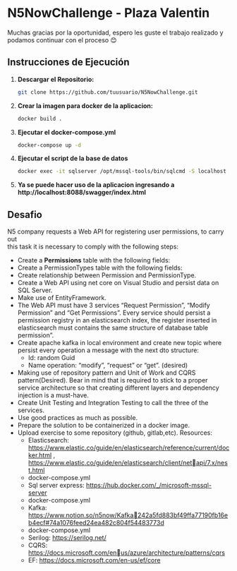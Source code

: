 # N5NowChallenge - Plaza Valentin

Muchas gracias por la oportunidad, espero les guste el trabajo realizado y podamos continuar con el proceso 😊

## Instrucciones de Ejecución

1. **Descargar el Repositorio:**
   ```bash
   git clone https://github.com/tuusuario/N5NowChallenge.git

2. **Crear la imagen para docker de la aplicacion:**
   ```bash
   docker build .

3. **Ejecutar el docker-compose.yml**
   ```bash
   docker-compose up -d

4. **Ejecutar el script de la base de datos**
   ```bash
   docker exec -it sqlserver /opt/mssql-tools/bin/sqlcmd -S localhost -U sa -P Admin@123 -d master -i ./db-init.sql
5. **Ya se puede hacer uso de la aplicacion ingresando a http://localhost:8088/swagger/index.html**
   
## Desafio

N5 company requests a Web API for registering user permissions, to carry out  
this task it is necessary to comply with the following steps:  
+ Create a **Permissions** table with the following fields:  
+ Create a PermissionTypes table with the following fields:  
+ Create relationship between Permission and PermissionType.  
+ Create a Web API using net core on Visual Studio and persist data on  
SQL Server.  
+ Make use of EntityFramework.  
+ The Web API must have 3 services “Request Permission”, “Modify Permission”
  and “Get Permissions”. Every service should persist a permission registry
  in an elasticsearch index, the register inserted in elasticsearch must contains
  the same structure of database table permission”.  
+ Create apache kafka in local environment and create new topic where persist
every operation a message with the next dto structure:
  * Id: random Guid
  * Name operation: “modify”, “request” or “get”. (desired)
+ Making use of repository pattern and Unit of Work and CQRS pattern(Desired).
Bear in mind that is required to stick to a proper service architecture so that
 creating different layers and dependency injection is a must-have.
+ Create Unit Testing and Integration Testing to call the three of the services.
+ Use good practices as much as possible.
+ Prepare the solution to be containerized in a docker image.
+ Upload exercise to some repository (github, gitlab,etc).
Resources:
   * Elasticsearch: 
   https://www.elastic.co/guide/en/elasticsearch/reference/current/docker.html ,
   https://www.elastic.co/guide/en/elasticsearch/client/netapi/7.x/nest.html
   * docker-compose.yml
   * Sql server express: https://hub.docker.com/_/microsoft-mssql-server
   * docker-compose.yml
   * Kafka: https://www.notion.so/n5now/Kafka242a5fd883bf49ffa77190fb16eb4ecf#74a1076feed24ea482c804f54483773d
   * docker-compose.yml
   * Serilog: https://serilog.net/
   * CQRS: https://docs.microsoft.com/enus/azure/architecture/patterns/cqrs
   * EF: https://docs.microsoft.com/en-us/ef/core
